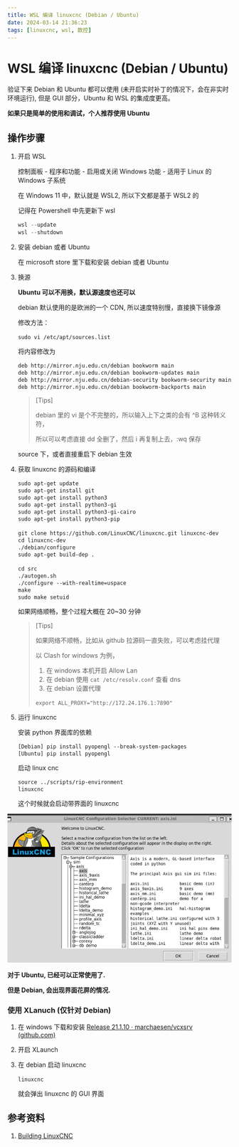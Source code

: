 ```yaml
---
title: WSL 编译 linuxcnc (Debian / Ubuntu)
date: 2024-03-14 21:36:23
tags: [linuxcnc, wsl, 数控]
---
```


# WSL 编译 linuxcnc (Debian / Ubuntu)

验证下来 Debian 和 Ubuntu 都可以使用 (未开启实时补丁的情况下，会在非实时环境运行), 但是 GUI 部分，Ubuntu 和 WSL 的集成度更高。

**如果只是简单的使用和调试，个人推荐使用 Ubuntu**

## **操作步骤**

1. 开启 WSL
   
    控制面板 - 程序和功能 - 启用或关闭 Windows 功能 - 适用于 Linux 的 Windows 子系统
    
    在 Windows 11 中，默认就是 WSL2, 所以下文都是基于 WSL2 的
    
    记得在 Powershell 中先更新下 wsl
    
    ```powershell
    wsl --update
    wsl --shutdown
    ```
    
2. 安装 debian 或者 Ubuntu
   
    在 microsoft store 里下载和安装 debian 或者 Ubuntu
    
3. 换源
   
    **Ubuntu 可以不用换，默认源速度也还可以**
    
    debian 默认使用的是欧洲的一个 CDN, 所以速度特别慢，直接换下镜像源
    
    修改方法：
    
    `sudo vi /etc/apt/sources.list`
    
    将内容修改为
    
    ```
    deb http://mirror.nju.edu.cn/debian bookworm main
    deb http://mirror.nju.edu.cn/debian bookworm-updates main
    deb http://mirror.nju.edu.cn/debian-security bookworm-security main
    deb http://mirror.nju.edu.cn/debian bookworm-backports main
    ```
    
    > [Tips]
    > 
    > 
    > debian 里的 vi 是个不完整的，所以输入上下之类的会有 ^B 这种转义符，
    > 
    > 所以可以考虑直接 dd 全删了，然后 i 再复制上去，:wq 保存
    > 
    
    source 下，或者直接重启下 debian 生效
    
4. 获取 linuxcnc 的源码和编译
   
    ```
    sudo apt-get update
    sudo apt-get install git
    sudo apt-get install python3
    sudo apt-get install python3-gi
    sudo apt-get install python3-gi-cairo
    sudo apt-get install python3-pip
    
    git clone https://github.com/LinuxCNC/linuxcnc.git linuxcnc-dev
    cd linuxcnc-dev
    ./debian/configure
    sudo apt-get build-dep .
    
    cd src
    ./autogen.sh
    ./configure --with-realtime=uspace
    make
    sudo make setuid
    ```
    
    如果网络顺畅，整个过程大概在 20~30 分钟
    
    > [Tips]
    > 
    > 
    > 如果网络不顺畅，比如从 github 拉源码一直失败，可以考虑挂代理
    > 
    > 以 Clash for windows 为例，
    > 
    > 1. 在 windows 本机开启 Allow Lan
    > 2. 在 debian 使用 `cat /etc/resolv.conf` 查看 dns
    > 3. 在 debian 设置代理
    > 
    > `export ALL_PROXY="http://172.24.176.1:7890"`
    > 
5. 运行 linuxcnc
   
    安装 python 界面库的依赖
    
    ```
    [Debian] pip install pyopengl --break-system-packages
    [Ubuntu] pip install pyopengl
    ```
    
    启动 linux cnc
    
    ```
    source ../scripts/rip-environment
    linuxcnc
    ```
    
    这个时候就会启动带界面的 linuxcnc
    

![linux_cnc](http://raw.githubusercontent.com/lusipad/imgur/main/img/image.png)
    

**对于 Ubuntu, 已经可以正常使用了.**

**但是 Debian, 会出现界面花屏的情况.**

### **使用 XLanuch (仅针对 Debian)**

1. 在 windows 下载和安装 [Release 21.1.10 · marchaesen/vcxsrv (github.com)](https://github.com/marchaesen/vcxsrv/releases/tag/21.1.10)
2. 开启 XLaunch



1. 在 debian 启动 linuxcnc
   
    `linuxcnc`
    
    就会弹出 linuxcnc 的 GUI 界面
    

## **参考资料**

1. [Building LinuxCNC](https://linuxcnc.org/docs/html/code/building-linuxcnc.html)